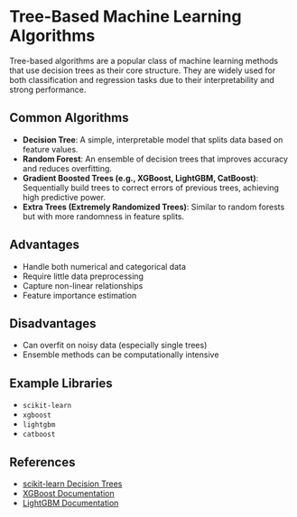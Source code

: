 # Tree-Based Machine Learning Algorithms

Tree-based algorithms are a popular class of machine learning methods that use decision trees as their core structure. They are widely used for both classification and regression tasks due to their interpretability and strong performance.

## Common Algorithms

- **Decision Tree**: A simple, interpretable model that splits data based on feature values.
- **Random Forest**: An ensemble of decision trees that improves accuracy and reduces overfitting.
- **Gradient Boosted Trees (e.g., XGBoost, LightGBM, CatBoost)**: Sequentially build trees to correct errors of previous trees, achieving high predictive power.
- **Extra Trees (Extremely Randomized Trees)**: Similar to random forests but with more randomness in feature splits.

## Advantages

- Handle both numerical and categorical data
- Require little data preprocessing
- Capture non-linear relationships
- Feature importance estimation

## Disadvantages

- Can overfit on noisy data (especially single trees)
- Ensemble methods can be computationally intensive

## Example Libraries

- `scikit-learn`
- `xgboost`
- `lightgbm`
- `catboost`

## References

- [scikit-learn Decision Trees](https://scikit-learn.org/stable/modules/tree.html)
- [XGBoost Documentation](https://xgboost.readthedocs.io/)
- [LightGBM Documentation](https://lightgbm.readthedocs.io/)
